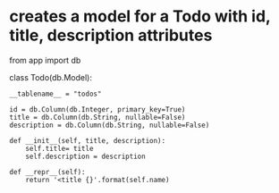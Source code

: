 # creates a model for a Todo with id, title, description attributes
from app import db

class Todo(db.Model):

    __tablename__ = "todos"

    id = db.Column(db.Integer, primary_key=True)
    title = db.Column(db.String, nullable=False)
    description = db.Column(db.String, nullable=False)

    def __init__(self, title, description):
        self.title= title
        self.description = description

    def __repr__(self):
        return '<title {}'.format(self.name)
